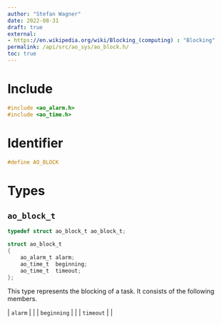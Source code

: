 ```yaml
---
author: "Stefan Wagner"
date: 2022-08-31
draft: true
external:
- https://en.wikipedia.org/wiki/Blocking_(computing) : "Blocking"
permalink: /api/src/ao_sys/ao_block.h/
toc: true
---
```


# Include

```c
#include <ao_alarm.h>
#include <ao_time.h>
```

# Identifier

```c
#define AO_BLOCK
```

# Types

## `ao_block_t`

```c
typedef struct ao_block_t ao_block_t;
```

```c
struct ao_block_t
{
    ao_alarm_t alarm;
    ao_time_t  beginning;
    ao_time_t  timeout;
};
```

This type represents the blocking of a task. It consists of the following members.

| `alarm` | |
| `beginning` | |
| `timeout` | |
